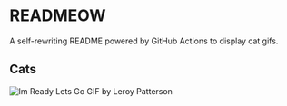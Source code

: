 # READMEOW

A self-rewriting README powered by GitHub Actions to display cat gifs.

## Cats

![Im Ready Lets Go GIF by Leroy Patterson](https://media1.giphy.com/media/CjmvTCZf2U3p09Cn0h/200.gif?cid=9acd02daiqopqi6tgd57ph62z865uf7o3uo00cbhs6eyipsd&ep=v1_gifs_search&rid=200.gif&ct=g)
